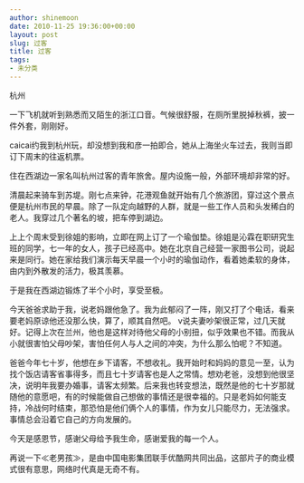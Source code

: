 ```yaml
---
author: shinemoon
date: 2010-11-25 19:36:00+00:00
layout: post
slug: 过客
title: 过客
tags:
- 未分类
---
```


杭州  
  
一下飞机就听到熟悉而又陌生的浙江口音。气候很舒服，在厕所里脱掉秋裤，披一件外套，刚刚好。  
  
caicai约我到杭州玩，却没想到我和彦一拍即合，她从上海坐火车过去，我则当即订下周末的往返机票。  
  
住在西湖边一家名叫杭州过客的青年旅舍。屋内设施一般，外部环境却非常的好。  
  
清晨起来骑车到苏堤。刚七点来钟，花港观鱼就开始有几个旅游团，穿过这个景点便是杭州市民的早晨。除了一队定向越野的人群，就是一些工作人员和头发稀白的老人。我穿过几个著名的坡，把车停到湖边。  
  
上上个周末受到徐姐的影响，立即在网上订了一个瑜伽垫。徐姐是沁霖在职研究生班的同学，七一年的女人，孩子已经高中。她在北京自己经营一家图书公司，说起来是同行。她在家给我们演示每天早晨一个小时的瑜伽动作，看着她柔软的身体，由内到外散发的活力，极其羡慕。  
  
于是我在西湖边锻炼了半个小时，享受至极。  
  
今天爸爸求助于我，说老妈跟他急了。我为此郁闷了一阵，刚又打了个电话，看来要老妈原谅他还没那么快，算了，顺其自然吧。 v说夫妻吵架很正常，过几天就好。记得上次在兰州，他也是这样对待他父母的小别扭，似乎效果也不错。而我从小就很害怕父母吵架，害怕任何人与人之间的冲突，为什么那么怕呢？不知道。  
  
爸爸今年七十岁，他想在乡下请客，不想收礼。我开始时和妈妈的意见一至，认为找个饭店请客省事得多，而且七十岁请客也是人之常情。想劝老爸，没想到他很坚决，说明年我要办婚事，请客太频繁。后来我也转变想法，既然是他的七十岁那就随他的意愿吧，有的时候能做自己想做的事情还是很幸福的。只是老妈如何能支持，冷战何时结束，那恐怕是他们俩个人的事情，作为女儿只能尽力，无法强求。事情总会沿着它自己的方向发展的。  
  
今天是感恩节，感谢父母给予我生命，感谢爱我的每一个人。  
  
再说一下≪老男孩≫，是由中国电影集团联手优酷网共同出品，这部片子的商业模式很有意思，网络时代真是无奇不有。  

